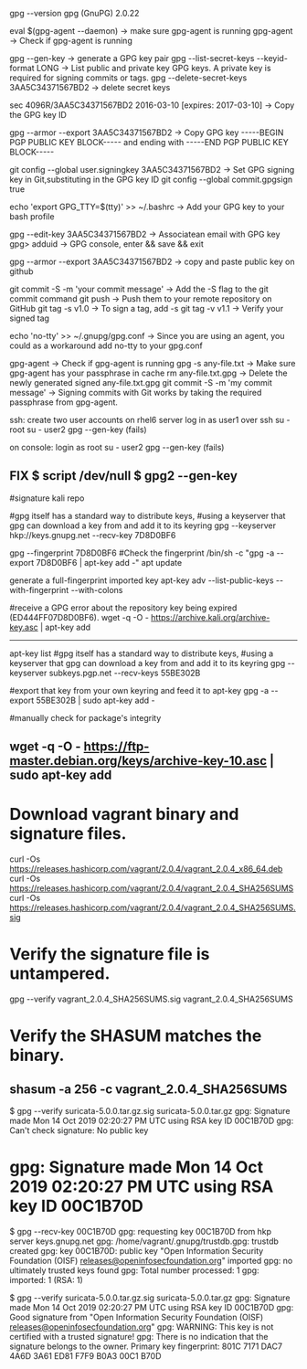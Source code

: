 gpg --version
gpg (GnuPG) 2.0.22

eval $(gpg-agent --daemon) -> make sure gpg-agent is running
gpg-agent -> Check if gpg-agent is running

gpg --gen-key -> generate a GPG key pair 
gpg --list-secret-keys --keyid-format LONG -> List public and private key GPG keys.
                                              A private key is required for signing commits or tags.
gpg --delete-secret-keys 3AA5C34371567BD2 -> delete secret keys

sec   4096R/3AA5C34371567BD2 2016-03-10 [expires: 2017-03-10] -> Copy the GPG key ID

gpg --armor --export 3AA5C34371567BD2 -> Copy GPG key -----BEGIN PGP PUBLIC KEY BLOCK----- and 
                                         ending with -----END PGP PUBLIC KEY BLOCK-----

git config --global user.signingkey 3AA5C34371567BD2 -> Set GPG signing key in Git,substituting in the GPG key ID 
git config --global commit.gpgsign true

echo 'export GPG_TTY=$(tty)' >> ~/.bashrc -> Add your GPG key to your bash profile

gpg --edit-key 3AA5C34371567BD2 -> Associatean email with GPG key
gpg> adduid -> GPG console, enter && save && exit

gpg --armor --export 3AA5C34371567BD2 -> copy and paste public key on github

git commit -S -m 'your commit message' -> Add the -S flag to the git commit command
git push -> Push them to your remote repository on GitHub
git tag -s v1.0 -> To sign a tag, add -s
git tag -v v1.1 -> Verify your signed tag


echo 'no-tty' >> ~/.gnupg/gpg.conf -> Since you are using an agent, you could as a workaround add no-tty to your gpg.conf

gpg-agent -> Check if gpg-agent is running
gpg -s any-file.txt ->  Make sure gpg-agent has your passphrase in cache
rm any-file.txt.gpg ->  Delete the newly generated signed any-file.txt.gpg
git commit -S -m 'my commit message' -> Signing commits with Git works by taking the required passphrase from gpg-agent.



ssh:
create two user accounts on rhel6 server
log in as user1 over ssh
su - root
su - user2
gpg --gen-key (fails)

on console:
login as root
su - user2
gpg --gen-key (fails)

FIX
$ script /dev/null
$ gpg2 --gen-key
--------------------------------------------------------------------------------------
#signature kali repo

#gpg itself has a standard way to distribute keys, 
#using a keyserver that gpg can download a key from and add it to its keyring
gpg --keyserver hkp://keys.gnupg.net --recv-key 7D8D0BF6 

gpg --fingerprint 7D8D0BF6 #Check the fingerprint
/bin/sh -c "gpg -a --export 7D8D0BF6 | apt-key add -" 
apt update

generate a full-fingerprint imported key
apt-key adv --list-public-keys --with-fingerprint --with-colons

#receive a GPG error about the repository key being expired (ED444FF07D8D0BF6).
wget -q -O - https://archive.kali.org/archive-key.asc | apt-key add

--------------------------------------------------------------------------------------
apt-key list
#gpg itself has a standard way to distribute keys, 
#using a keyserver that gpg can download a key from and add it to its keyring
gpg --keyserver subkeys.pgp.net --recv-keys 55BE302B

#export that key from your own keyring and feed it to apt-key
gpg -a --export 55BE302B | sudo apt-key add -

#manually check for package's integrity

wget -q -O - https://ftp-master.debian.org/keys/archive-key-10.asc | sudo apt-key add
--------------------------------------------------------------------------------------
# Download vagrant  binary and signature files.
curl -Os https://releases.hashicorp.com/vagrant/2.0.4/vagrant_2.0.4_x86_64.deb
curl -Os https://releases.hashicorp.com/vagrant/2.0.4/vagrant_2.0.4_SHA256SUMS
curl -Os https://releases.hashicorp.com/vagrant/2.0.4/vagrant_2.0.4_SHA256SUMS.sig
# Verify the signature file is untampered.
gpg --verify vagrant_2.0.4_SHA256SUMS.sig vagrant_2.0.4_SHA256SUMS
# Verify the SHASUM matches the binary.
shasum -a 256 -c vagrant_2.0.4_SHA256SUMS
--------------------------------------------------------------------------------------
$ gpg --verify suricata-5.0.0.tar.gz.sig suricata-5.0.0.tar.gz
gpg: Signature made Mon 14 Oct 2019 02:20:27 PM UTC using RSA key ID 00C1B70D
gpg: Can't check signature: No public key

# gpg: Signature made Mon 14 Oct 2019 02:20:27 PM UTC using RSA key ID 00C1B70D
$ gpg --recv-key 00C1B70D
gpg: requesting key 00C1B70D from hkp server keys.gnupg.net
gpg: /home/vagrant/.gnupg/trustdb.gpg: trustdb created
gpg: key 00C1B70D: public key "Open Information Security Foundation (OISF) <releases@openinfosecfoundation.org>" imported
gpg: no ultimately trusted keys found
gpg: Total number processed: 1
gpg:               imported: 1  (RSA: 1)


$ gpg --verify suricata-5.0.0.tar.gz.sig suricata-5.0.0.tar.gz
gpg: Signature made Mon 14 Oct 2019 02:20:27 PM UTC using RSA key ID 00C1B70D
gpg: Good signature from "Open Information Security Foundation (OISF) <releases@openinfosecfoundation.org>"
gpg: WARNING: This key is not certified with a trusted signature!
gpg:          There is no indication that the signature belongs to the owner.
Primary key fingerprint: 801C 7171 DAC7 4A6D 3A61  ED81 F7F9 B0A3 00C1 B70D

